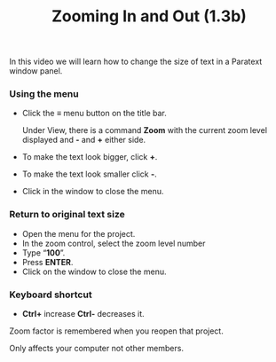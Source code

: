 ﻿---
title: Zooming In and Out (1.3b)
---
In this video we will learn how to change the size of text in a Paratext window panel.

### Using the menu

-   Click the ≡ menu button on the title bar.

    Under View, there is a command **Zoom** with the current zoom level displayed and **-** and **+** either side.

-   To make the text look bigger, click **+**.
-   To make the text look smaller click **-**.
-   Click in the window to close the menu.

### Return to original text size

-   Open the menu for the project.
-   In the zoom control, select the zoom level number
-   Type “**100**”.
-   Press **ENTER**.
-   Click on the window to close the menu.

### Keyboard shortcut

-   **Ctrl+** increase **Ctrl-** decreases it.

Zoom factor is remembered when you reopen that project.

Only affects your computer not other members.

